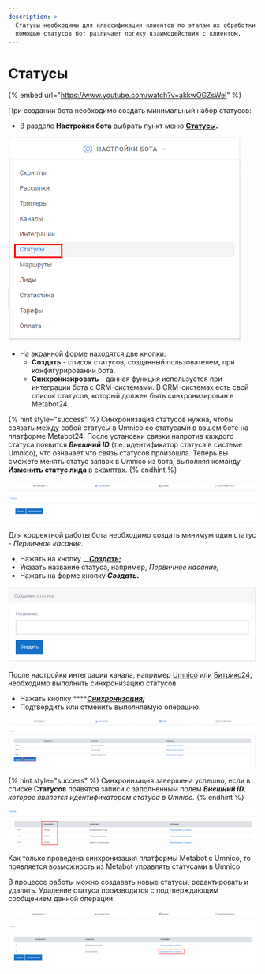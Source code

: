 ```yaml
---
description: >-
  Статусы необходимы для классификации клиентов по этапам их обработки. С
  помощью статусов бот различает логику взаимодействия с клиентом.
---
```


# Статусы

{% embed url="https://www.youtube.com/watch?v=akkwOGZsWeI" %}

При создании бота необходимо создать минимальный набор статусов:

* В разделе **Настройки бота** выбрать пункт меню [**Статусы**](https://app.metabot24.com/status)**.**

![](../.gitbook/assets/image%20%286%29.png)

* На экранной форме находятся две кнопки:
  * **Создать** - список статусов, созданный пользователем, при конфигурировании бота.
  * **Синхронизировать** - данная функция используется при интеграции бота с CRM-системами. В CRM-системах есть свой список статусов, который должен быть синхронизирован в Metabot24.

{% hint style="success" %}
Синхронизация статусов нужна, чтобы связать между собой статусы в Umnico со статусами в вашем боте на платформе Metabot24. После установки связки напротив каждого статуса появится _**Внешний ID**_ \(т.е. идентификатор статуса в системе Umnico\), что означает что связь статусов произошла. Теперь вы сможете менять статус заявок в Umnico из бота, выполняя команду **Изменить статус лида** в скриптах.
{% endhint %}

![](../.gitbook/assets/image%20%2882%29.png)

Для корректной работы бота необходимо создать минимум один статус - _Первичное касание._

* Нажать на кнопку __[_**Создать**_](https://app.metabot24.com/status/create)**;**
* Указать название статуса, например, _Первичное касание;_
* Нажать на форме кнопку _**Создать.**_

![](../.gitbook/assets/image%20%2879%29.png)

После настройки интеграции канала, например [Umnico](../podklychenie-servis/umnico.md) или [Битрикс24](https://metabot.gitbook.io/documentation/podklychenie-servis/bitrix24)**,** необходимо выполнить синхронизацию статусов.

* Нажать кнопку ****[_**Синхронизация**_](https://app.metabot24.com/status/sync)_**;**_
* Подтвердить или отменить выполняемую операцию.

![](../.gitbook/assets/izobrazhenie%20%28373%29.png)

{% hint style="success" %}
Синхронизация завершена успешно, если в списке **Статусов** появятся записи с заполненным полем _**Внешний ID**, которое является идентификатором статуса в Umnico._
{% endhint %}

![](../.gitbook/assets/izobrazhenie%20%28405%29.png)

Как только проведена синхронизация платформы Metabot с Umnico, то появляется возможность из Metabot управлять статусами в Umnico.

В процессе работы можно создавать новые статусы, редактировать и удалять. Удаление статуса производится с подтверждающим сообщением данной операции. 

![](../.gitbook/assets/image%20%28180%29.png)

